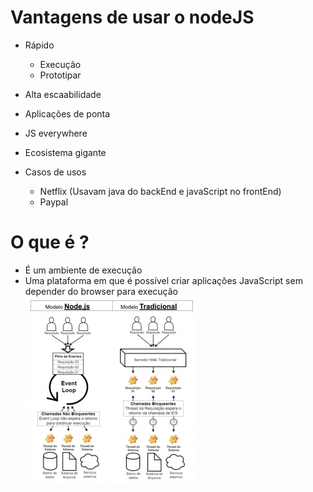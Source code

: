 # Vantagens de usar o nodeJS

- Rápido

  - Execução
  - Prototipar

- Alta escaabilidade

- Aplicações de ponta

- JS everywhere

- Ecosistema gigante

- Casos de usos
  - Netflix (Usavam java do backEnd e javaScript no frontEnd)
  - Paypal

# O que é ?

- É um ambiente de execução
- Uma plataforma em que é possível criar aplicações JavaScript sem
  depender do browser para execução
  ![NodeJS](https://github.com/johnxMartins/discover/blob/johnminatow/imagens/nodeJS.png)
